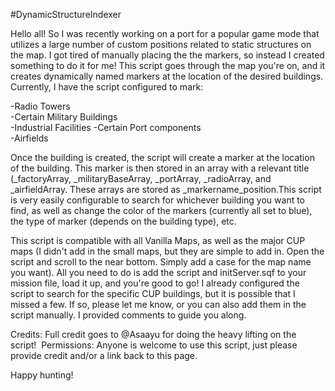 #DynamicStructureIndexer

Hello all! So I was recently working on a port for a popular game mode that utilizes a large number of custom positions 
related to static structures on the map. I got tired of manually placing the the markers, so instead I created something
to do it for me! This script goes through the map you're on, and it creates dynamically named markers at the location of 
the desired buildings. Currently, I have the script configured to mark:  

-Radio Towers  
-Certain Military Buildings  
-Industrial Facilities 
-Certain Port components  
-Airfields    

Once the building is created, the script will create a marker at the location of the building. This marker is then stored 
in an array with a relevant title (_factoryArray, _militaryBaseArray, _portArray, _radioArray, and _airfieldArray. These 
arrays are stored as _markername_position.This script is very easily configurable to search for whichever building you want 
to find, as well as change the color of the markers (currently all set to blue), the type of marker (depends on the building type), 
etc.     

This script is compatible with all Vanilla Maps, as well as the major CUP maps (I didn't add in the small maps, but they are 
simple to add in. Open the script and scroll to the near bottom. Simply add a case for the map name you want). All you need to do 
is add the script and initServer.sqf to your mission file, load it up, and you're good to go! I already configured the script to search
for the specific CUP buildings, but it is possible that I missed a few. If so, please let me know, or you can also add them in the script 
manually. I provided comments to guide you along.         

Credits: Full credit goes to @Asaayu for doing the heavy lifting on the script!  
Permissions: Anyone is welcome to use this script, just please provide credit and/or a link back to this page.    

Happy hunting!
